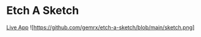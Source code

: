 # Etch A Sketch

[Live App](https://gemrx.github.io/etch-a-sketch/)
![https://github.com/gemrx/etch-a-sketch/blob/main/sketch.png]